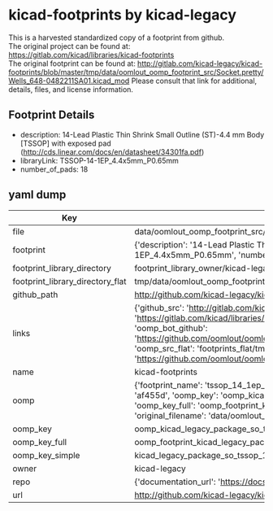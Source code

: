 # kicad-footprints by kicad-legacy  
This is a harvested standardized copy of a footprint from github.  
The original project can be found at:  
https://gitlab.com/kicad/libraries/kicad-footprints  
The original footprint can be found at:
http://gitlab.com/kicad-legacy/kicad-footprints/blob/master/tmp/data/oomlout_oomp_footprint_src/Socket.pretty/Wells_648-0482211SA01.kicad_mod
Please consult that link for additional, details, files, and license information.  
## Footprint Details
* description: 14-Lead Plastic Thin Shrink Small Outline (ST)-4.4 mm Body [TSSOP] with exposed pad (http://cds.linear.com/docs/en/datasheet/34301fa.pdf)  
* libraryLink: TSSOP-14-1EP_4.4x5mm_P0.65mm  
* number_of_pads: 18  
## yaml dump  
| Key | Value |  
| --- | --- |  
| file | data/oomlout_oomp_footprint_src/kicad-footprints/Package_SO.pretty/TSSOP-14-1EP_4.4x5mm_P0.65mm.kicad_mod |  
| footprint | {'description': '14-Lead Plastic Thin Shrink Small Outline (ST)-4.4 mm Body [TSSOP] with exposed pad (http://cds.linear.com/docs/en/datasheet/34301fa.pdf)', 'libraryLink': 'TSSOP-14-1EP_4.4x5mm_P0.65mm', 'number_of_pads': 18} |  
| footprint_library_directory | footprint_library_owner/kicad-legacy_kicad-footprints |  
| footprint_library_directory_flat | tmp/data/oomlout_oomp_footprint_src/footprints_flat/kicad_legacy_package_so_tssop_14_1ep_4_4x5mm_p0_65mm/working |  
| github_path | http://github.com/kicad-legacy/kicad-footprints/blob/master/tmp/data/oomlout_oomp_footprint_src/Package_SO.pretty/TSSOP-14-1EP_4.4x5mm_P0.65mm.kicad_mod |  
| links | {'github_src': 'http://gitlab.com/kicad-legacy/kicad-footprints/blob/master/tmp/data/oomlout_oomp_footprint_src/Socket.pretty/Wells_648-0482211SA01.kicad_mod', 'github_src_repo': 'https://gitlab.com/kicad/libraries/kicad-footprints', 'oomp_bot': 'tmp/data/oomlout_oomp_footprint_src/footprints/kicad_legacy_package_so_tssop_14_1ep_4_4x5mm_p0_65mm/working', 'oomp_bot_github': 'https://github.com/oomlout/oomlout_oomp_footprint_bot/tree/main/tmp/data/oomlout_oomp_footprint_src/footprints/kicad_legacy_package_so_tssop_14_1ep_4_4x5mm_p0_65mm/working', 'oomp_src_flat': 'footprints_flat/tmp/data/oomlout_oomp_footprint_src/footprints_flat/kicad_legacy_package_so_tssop_14_1ep_4_4x5mm_p0_65mm/working', 'oomp_src_flat_github': 'https://github.com/oomlout/oomlout_oomp_footprint_src/tree/main/tmp/data/oomlout_oomp_footprint_src/footprints_flat/kicad_legacy_package_so_tssop_14_1ep_4_4x5mm_p0_65mm/working'} |  
| name | kicad-footprints |  
| oomp | {'footprint_name': 'tssop_14_1ep_4_4x5mm_p0_65mm', 'library_name': 'package_so', 'md5': 'af455dee4c91488a2cdff0f348abfa3c', 'md5_10': 'af455dee4c', 'md5_5': 'af455', 'md5_6': 'af455d', 'oomp_key': 'oomp_kicad_legacy_package_so_tssop_14_1ep_4_4x5mm_p0_65mm', 'oomp_key_extra': 'oomp_footprint_kicad_legacy_package_so_tssop_14_1ep_4_4x5mm_p0_65mm', 'oomp_key_full': 'oomp_footprint_kicad_legacy_package_so_tssop_14_1ep_4_4x5mm_p0_65mm_af455d', 'oomp_key_simple': 'kicad_legacy_package_so_tssop_14_1ep_4_4x5mm_p0_65mm', 'original_filename': 'data/oomlout_oomp_footprint_src/kicad-footprints/Package_SO.pretty/TSSOP-14-1EP_4.4x5mm_P0.65mm.kicad_mod', 'owner_name': 'kicad_legacy'} |  
| oomp_key | oomp_kicad_legacy_package_so_tssop_14_1ep_4_4x5mm_p0_65mm |  
| oomp_key_full | oomp_footprint_kicad_legacy_package_so_tssop_14_1ep_4_4x5mm_p0_65mm |  
| oomp_key_simple | kicad_legacy_package_so_tssop_14_1ep_4_4x5mm_p0_65mm |  
| owner | kicad-legacy |  
| repo | {'documentation_url': 'https://docs.github.com/rest/repos/repos#get-a-repository', 'message': 'Not Found'} |  
| url | http://github.com/kicad-legacy/kicad-footprints |  

